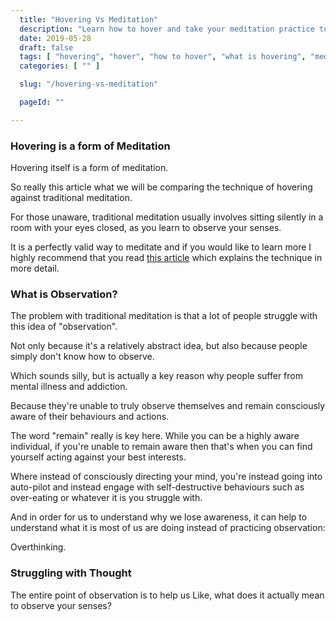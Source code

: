 ```yaml
---
  title: "Hovering Vs Meditation"
  description: "Learn how to hover and take your meditation practice to the next level."
  date: 2019-05-28
  draft: false
  tags: [ "hovering", "hover", "how to hover", "what is hovering", "meditation", "meditation technique", "porn addiction recovery", "neverfap deluxe", "neverfap" ]
  categories: [ "" ]

  slug: "/hovering-vs-meditation"

  pageId: ""

---
```


<h3>Hovering is a form of Meditation</h3>

Hovering itself is a form of meditation.

So really this article what we will be comparing the technique of hovering against traditional meditation.

For those unaware, traditional meditation usually involves sitting silently in a room with your eyes closed, as you learn to observe your senses.

It is a perfectly valid way to meditate and if you would like to learn more I highly recommend that you read <a href="https://neverfapdeluxe.com/practices/observe-your-senses" class="link">this article</a> which explains the technique in more detail.


<h3>What is Observation?</h3>

The problem with traditional meditation is that a lot of people struggle with this idea of "observation".

Not only because it's a relatively abstract idea, but also because people simply don't know how to observe.

Which sounds silly, but is actually a key reason why people suffer from mental illness and addiction.

Because they're unable to truly observe themselves and remain consciously aware of their behaviours and actions.

The word "remain" really is key here. While you can be a highly aware individual, if you're unable to remain aware then that's when you can find yourself acting against your best interests.

Where instead of consciously directing your mind, you're instead going into auto-pilot and instead engage with self-destructive behaviours such as over-eating or whatever it is you struggle with.

And in order for us to understand why we lose awareness, it can help to understand what it is most of us are doing instead of practicing observation:

Overthinking.


<h3>Struggling with Thought</h3>

The entire point of observation is to help us 
Like, what does it actually mean to observe your senses?


